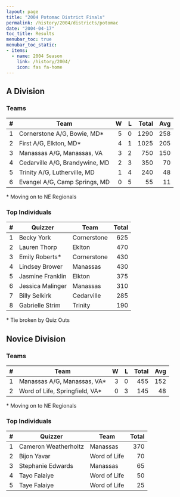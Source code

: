 ```yaml
---
layout: page
title: "2004 Potomac District Finals"
permalink: /history/2004/districts/potomac
date: "2004-04-17"
toc_title: Results
menubar_toc: true
menubar_toc_static:
- items:
  - name: 2004 Season
    link: /history/2004/
    icon: fas fa-home
---
```


## A Division

### Teams

|    # | Team                           |    W |    L | Total |  Avg |
| ---: | ------------------------------ | ---: | ---: | ----: | ---: |
|    1 | Cornerstone A/G, Bowie, MD*    |    5 |    0 |  1290 |  258 |
|    2 | First A/G, Elkton, MD*         |    4 |    1 |  1025 |  205 |
|    3 | Manassas A/G, Manassas, VA     |    3 |    2 |   750 |  150 |
|    4 | Cedarville A/G, Brandywine, MD |    2 |    3 |   350 |   70 |
|    5 | Trinity A/G, Lutherville, MD   |    1 |    4 |   240 |   48 |
|    6 | Evangel A/G, Camp Springs, MD  |    0 |    5 |    55 |   11 |

\* Moving on to NE Regionals

### Top Individuals

|    # | Quizzer          | Team        | Total |
| ---: | ---------------- | ----------- | ----: |
|    1 | Becky York       | Cornerstone |   625 |
|    2 | Lauren Thorp     | Eklton      |   470 |
|    3 | Emily Roberts*   | Cornerstone |   430 |
|    4 | Lindsey Brower   | Manassas    |   430 |
|    5 | Jasmine Franklin | Elkton      |   375 |
|    6 | Jessica Malinger | Manassas    |   310 |
|    7 | Billy Selkirk    | Cedarville  |   285 |
|    8 | Gabrielle Strim  | Trinity     |   190 |

\* Tie broken by Quiz Outs

## Novice Division

### Teams

|    # | Team                           |    W |    L | Total |  Avg |
| ---: | ------------------------------ | ---: | ---: | ----: | ---: |
|    1 | Manassas A/G, Manassas, VA*    |    3 |    0 |   455 |  152 |
|    2 | Word of Life, Springfield, VA* |    0 |    3 |   145 |   48 |

\* Moving on to NE Regionals

### Top Individuals

|    # | Quizzer              | Team         | Total |
| ---: | -------------------- | ------------ | ----: |
|    1 | Cameron Weatherholtz | Manassas     |   370 |
|    2 | Bijon Yavar          | Word of Life |    70 |
|    3 | Stephanie Edwards    | Manassas     |    65 |
|    4 | Tayo Falaiye         | Word of Life |    50 |
|    5 | Taye Falaiye         | Word of Life |    25 |

